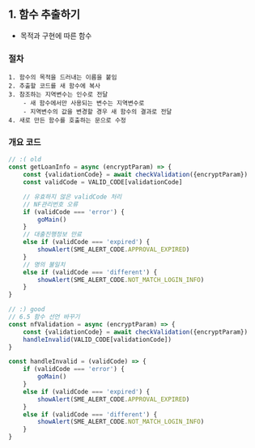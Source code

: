 ## 1. 함수 추출하기

- 목적과 구현에 따른 함수

### 절차

    1. 함수의 목적을 드러내는 이름을 붙임
    2. 추출할 코드를 새 함수에 복사
    3. 참조하는 지역변수는 인수로 전달
        - 새 함수에서만 사용되는 변수는 지역변수로
        - 지역변수의 값을 변경할 경우 새 함수의 결과로 전달
    4. 새로 만든 함수를 호출하는 문으로 수정

### 개요 코드

```javascript
// :( old
const getLoanInfo = async (encryptParam) => {
    const {validationCode} = await checkValidation({encryptParam})
    const validCode = VALID_CODE[validationCode]

    // 유효하지 않은 validCode 처리
    // NF관리번호 오류
    if (validCode === 'error') {
        goMain()
    }
    // 대출진행정보 만료
    else if (validCode === 'expired') {
        showAlert(SME_ALERT_CODE.APPROVAL_EXPIRED)
    }
    // 명의 불일치
    else if (validCode === 'different') {
        showAlert(SME_ALERT_CODE.NOT_MATCH_LOGIN_INFO)
    }
}

// :) good
// 6.5 함수 선언 바꾸기
const nfValidation = async (encryptParam) => {
    const {validationCode} = await checkValidation({encryptParam})
    handleInvalid(VALID_CODE[validationCode])
}

const handleInvalid = (validCode) => {
    if (validCode === 'error') {
        goMain()
    }
    else if (validCode === 'expired') {
        showAlert(SME_ALERT_CODE.APPROVAL_EXPIRED)
    }
    else if (validCode === 'different') {
        showAlert(SME_ALERT_CODE.NOT_MATCH_LOGIN_INFO)
    }
}
```